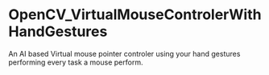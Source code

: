 # OpenCV_VirtualMouseControlerWithHandGestures
An AI based Virtual mouse pointer controler using your hand gestures performing every task a mouse perform.
